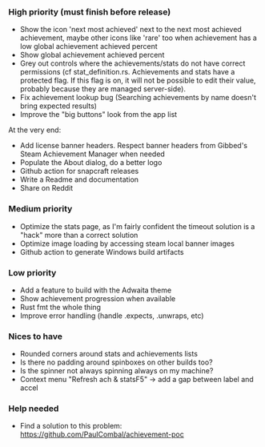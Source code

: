 ### High priority (must finish before release)

- Show the icon 'next most achieved' next to the next most achieved achievement, maybe other icons like 'rare' too when achievement has a low global achievement achieved percent
- Show global achievement achieved percent
- Grey out controls where the achievements/stats do not have correct permissions (cf stat_definition.rs. Achievements and stats have a protected flag. If this flag is on, it will not be possible to edit their value, probably because they are managed server-side).
- Fix achievement lookup bug (Searching achievements by name doesn't bring expected results)
- Improve the "big buttons" look from the app list

At the very end:
- Add license banner headers. Respect banner headers from Gibbed's Steam Achievement Manager when needed
- Populate the About dialog, do a better logo
- Github action for snapcraft releases
- Write a Readme and documentation
- Share on Reddit

### Medium priority

- Optimize the stats page, as I'm fairly confident the timeout solution is a "hack" more than a correct solution
- Optimize image loading by accessing steam local banner images
- Github action to generate Windows build artifacts

### Low priority

- Add a feature to build with the Adwaita theme
- Show achievement progression when available
- Rust fmt the whole thing
- Improve error handling (handle .expects, .unwraps, etc)

### Nices to have

- Rounded corners around stats and achievements lists
- Is there no padding around spinboxes on other builds too?
- Is the spinner not always spinning always on my machine?
- Context menu "Refresh ach & statsF5" → add a gap between label and accel

### Help needed

- Find a solution to this problem: https://github.com/PaulCombal/achievement-poc